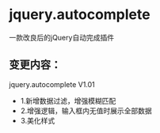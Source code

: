 # jquery.autocomplete
一款改良后的jQuery自动完成插件


## 变更内容：

jquery.autocomplete V1.01

* 1.新增数据过滤，增强模糊匹配
* 2.增强逻辑，输入框内无值时展示全部数据
* 3.美化样式